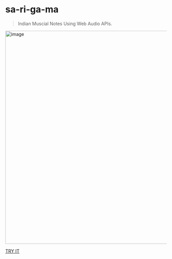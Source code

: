 # sa-ri-ga-ma
> Indian Muscial Notes Using Web Audio APIs.

<img width="666" alt="image" src="https://github.com/user-attachments/assets/d8adb571-e4b6-424b-9b73-25f16ce5a248" />

[TRY IT](https://h3manth.com/fun/music)
